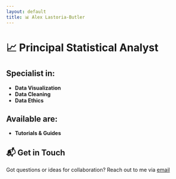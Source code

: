 ```yaml
---
layout: default
title: 📊 Alex Lastoria-Butler
---
```

# 📈 Principal Statistical Analyst

## Specialist in:
- **Data Visualization**
- **Data Cleaning**
- **Data Ethics**

## Available are:
- **Tutorials & Guides**


<canvas id="myChart" width="400" height="200"></canvas>

<script src="https://cdn.jsdelivr.net/npm/chart.js"></script>
<script>
  // Sample data for the chart
  var data = {
    labels: ["Red", "Blue", "Yellow", "Green", "Purple"],
    datasets: [
      {
        label: "Data",
        data: [12, 19, 3, 5, 2],
        backgroundColor: [
          "rgba(255, 99, 132, 0.2)",
          "rgba(54, 162, 235, 0.2)",
          "rgba(255, 206, 86, 0.2)",
          "rgba(75, 192, 192, 0.2)",
          "rgba(153, 102, 255, 0.2)",
        ],
        borderColor: [
          "rgba(255, 99, 132, 1)",
          "rgba(54, 162, 235, 1)",
          "rgba(255, 206, 86, 1)",
          "rgba(75, 192, 192, 1)",
          "rgba(153, 102, 255, 1)",
        ],
        borderWidth: 1,
      },
    ],
  };

  // Create and render the chart
  var ctx = document.getElementById("myChart").getContext("2d");
  var myChart = new Chart(ctx, {
    type: "bar",
    data: data,
    options: {
      scales: {
        y: {
          beginAtZero: true,
        },
      },
    },
  });
</script>


## 📬 Get in Touch

Got questions or ideas for collaboration? Reach out to me via [email](mailto:alexbutler@live.co.uk)

